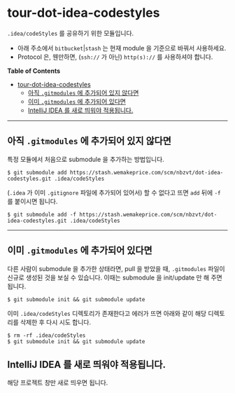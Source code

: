 # tour-dot-idea-codestyles

`.idea/codeStyles` 를 공유하기 위한 모듈입니다.

* 아래 주소에서 `bitbucket`|`stash` 는 현재 module 을 기준으로 바꿔서 사용하세요.
* Protocol 은, 웬만하면, (`ssh://` 가 아닌) `http(s)://` 를 사용하셔야 합니다.

<!-- markdown-toc start - Don't edit this section. Run M-x markdown-toc-generate-toc again -->
**Table of Contents**

- [tour-dot-idea-codestyles](#tour-dot-idea-codestyles)
    - [아직 `.gitmodules` 에 추가되어 있지 않다면](#아직-gitmodules-에-추가되어-있지-않다면)
    - [이미 `.gitmodules` 에 추가되어 있다면](#이미-gitmodules-에-추가되어-있다면)
    - [IntelliJ IDEA 를 새로 띄워야 적용됩니다.](#intellij-idea-를-새로-띄워야-적용됩니다)

<!-- markdown-toc end -->

----
## 아직 `.gitmodules` 에 추가되어 있지 않다면

특정 모듈에서 처음으로 submodule 을 추가하는 방법입니다.

```
$ git submodule add https://stash.wemakeprice.com/scm/nbzvt/dot-idea-codestyles.git .idea/codeStyles
```

(`.idea` 가 이미 `.gitignore` 파일에 추가되어 있어서) 할 수 없다고 뜨면 `add` 뒤에 `-f` 를 붙이시면 됩니다.

```
$ git submodule add -f https://stash.wemakeprice.com/scm/nbzvt/dot-idea-codestyles.git .idea/codeStyles
```

----
## 이미 `.gitmodules` 에 추가되어 있다면

다른 사람이 submodule 을 추가한 상태라면, pull 을 받았을 때, `.gitmodules` 파일이 신규로 생성된 것을 보실 수 있습니다. 이때는 submodule 을 init/update 만 해 주면 됩니다.

```
$ git submodule init && git submodule update
```

이미 `.idea/codeStyles` 디렉토리가 존재한다고 에러가 뜨면 아래와 같이 해당 디렉토리를 삭제한 후 다시 시도 합니다.

```
$ rm -rf .idea/codeStyles
$ git submodule init && git submodule update
```

## IntelliJ IDEA 를 새로 띄워야 적용됩니다.

해당 프로젝트 창만 새로 띄우면 됩니다.

